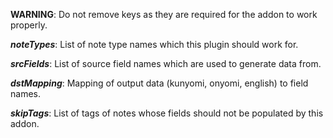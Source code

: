 **WARNING**: Do not remove keys as they are required for the addon to work properly.

***noteTypes***: List of note type names which this plugin should work for.

***srcFields***: List of source field names which are used to generate data from.

***dstMapping***: Mapping of output data (kunyomi, onyomi, english) to field names.

***skipTags***: List of tags of notes whose fields should not be populated by this addon.
